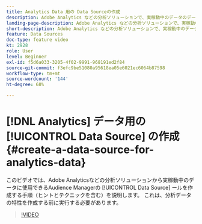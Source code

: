 ```yaml
---
title: Analytics Data 用の Data Sourceの作成
description: Adobe Analytics などの分析ソリューションで、実稼動中のデータのデータソースを作成する方法を説明します。 分析データの特性を作成する前に、この操作を行います。
landing-page-description: Adobe Analytics などの分析ソリューションで、実稼動中のデータのデータソースを作成する方法を説明します。 分析データの特性を作成する前に、この操作を行います。
short-description: Adobe Analytics などの分析ソリューションで、実稼動中のデータのデータソースを作成する方法を説明します。 分析データの特性を作成する前に、この操作を行います。
feature: Data Sources
doc-type: feature video
kt: 2928
role: User
level: Beginner
exl-id: f5d6a033-3205-4f02-9991-968191ed2f84
source-git-commit: f3efc9be51080a95618ea05e6021ec6064b87598
workflow-type: tm+mt
source-wordcount: '144'
ht-degree: 68%

---
```


# [!DNL Analytics] データ用の [!UICONTROL Data Source] の作成 {#create-a-data-source-for-analytics-data}

このビデオでは、Adobe Analyticsなどの分析ソリューションから実稼動中のデータに使用できるAudience Managerの [!UICONTROL Data Source] ールを作成する手順（ヒントとテクニックを含む）を説明します。 これは、分析データの特性を作成する前に実行する必要があります。

>[!VIDEO](https://video.tv.adobe.com/v/34504/?quality=12&captions=jpn)
